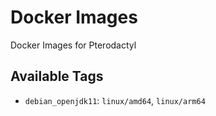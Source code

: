 # Docker Images
Docker Images for Pterodactyl

## Available Tags
- `debian_openjdk11`: `linux/amd64`, `linux/arm64`
